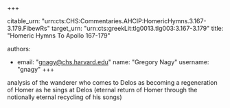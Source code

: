 +++


citable_urn: "urn:cts:CHS:Commentaries.AHCIP:HomericHymns.3.167-3.179.FibewRs"
target_urn: "urn:cts:greekLit:tlg0013.tlg003:3.167-3.179"
title: "Homeric Hymns To Apollo 167-179"

authors:
- email: "gnagy@chs.harvard.edu"
  name: "Gregory Nagy"
  username: "gnagy"
+++

<p>analysis of the wanderer who comes to Delos as becoming a regeneration of Homer as he sings at Delos (eternal return of Homer through the notionally eternal recycling of his songs)</p>